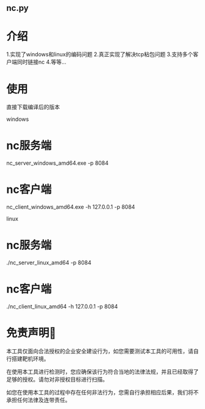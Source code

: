 ## nc.py

# 介绍
1.实现了windows和linux的编码问题
2.真正实现了解决tcp粘包问题
3.支持多个客户端同时链接nc
4.等等...

# 使用
直接下载编译后的版本

windows

# nc服务端
nc_server_windows_amd64.exe -p 8084

# nc客户端
nc_client_windows_amd64.exe -h 127.0.0.1 -p 8084

linux

# nc服务端
./nc_server_linux_amd64 -p 8084

# nc客户端
./nc_client_linux_amd64 -h 127.0.0.1 -p 8084

# 免责声明🧐
本工具仅面向合法授权的企业安全建设行为，如您需要测试本工具的可用性，请自行搭建靶机环境。

在使用本工具进行检测时，您应确保该行为符合当地的法律法规，并且已经取得了足够的授权。请勿对非授权目标进行扫描。

如您在使用本工具的过程中存在任何非法行为，您需自行承担相应后果，我们将不承担任何法律及连带责任。
